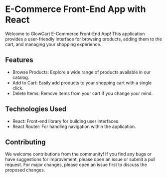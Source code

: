 # E-Commerce Front-End App with React

Welcome to GlowCart E-Commerce Front-End App! This application provides a user-friendly interface for browsing products, adding them to the cart, and managing your shopping experience.

## Features

- Browse Products: Explore a wide range of products available in our catalog.
- Add to Cart: Easily add products to your shopping cart with a single click.
- Delete Items: Remove items from your cart if you change your mind.

## Technologies Used

- React: Front-end library for building user interfaces.
- React Router: For handling navigation within the application.

## Contributing

We welcome contributions from the community! If you find any bugs or have suggestions for improvement, please open an issue or submit a pull request. For major changes, please open an issue first to discuss the proposed changes.

